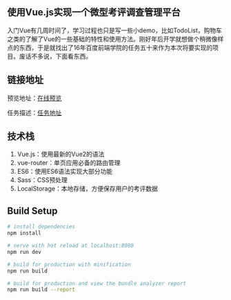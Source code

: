 ## 使用Vue.js实现一个微型考评调查管理平台 ##
  入门Vue有几周时间了，学习过程也只是写一些小demo，比如TodoList，购物车之类的了解了Vue的一些基础的特性和使用方法。刚好年后开学就想做个稍微像样点的东西，于是就找出了16年百度前端学院的任务五十来作为本次将要实现的项目。废话不多说，下面看东西。

## 链接地址 ##
预览地址：[在线预览][2]

任务描述：[任务地址][3]

## 技术栈 ##

 1. Vue.js：使用最新的Vue2的语法
 2. vue-router：单页应用必备的路由管理
 3. ES6：使用ES6语法实现大部分功能
 4. Sass：CSS预处理
 5. LocalStorage：本地存储，方便保存用户的考评数据

## Build Setup

``` bash
# install dependencies
npm install

# serve with hot reload at localhost:8080
npm run dev

# build for production with minification
npm run build

# build for production and view the bundle analyzer report
npm run build --report

```



  [2]: https://nice-ming.github.io/Questionnaire-management/#/
  [3]: http://ife.baidu.com/2016/task/detail?taskId=50
